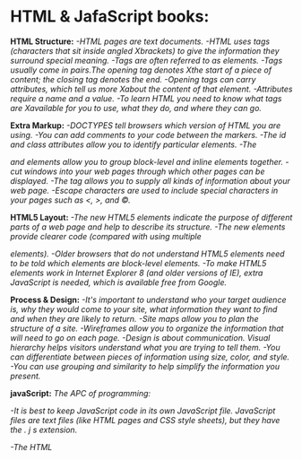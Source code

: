# HTML & JafaScript books:

**HTML Structure:**
*-HTML pages are text documents.*
*-HTML uses tags (characters that sit inside angled Xbrackets) to give the information they surround special meaning.*
*-Tags are often referred to as elements.*
*-Tags usually come in pairs.The opening tag denotes Xthe start of a piece of content; the closing tag denotes the end.*
*-Opening tags can carry attributes, which tell us more Xabout the content of that element.*
*-Attributes require a name and a value.*
*-To learn HTML you need to know what tags are Xavailable for you to use, what they do, and where they can go.*

**Extra Markup:**
*-DOCTYPES tell browsers which version of HTML you are using.*
*-You can add comments to your code between the <!-- and --> markers.*
*-The id and class attributes allow you to identify particular elements.*
*-The <div> and <span> elements allow you to group block-level and inline elements together.*
*-<iframes> cut windows into your web pages through which other pages can be displayed.*
*-The <meta> tag allows you to supply all kinds of information about your web page.*
*-Escape characters are used to include special characters in your pages such as <, >, and ©.*

**HTML5 Layout:**
*-The new HTML5 elements indicate the purpose of different parts of a web page and help to describe its structure.*
*-The new elements provide clearer code (compared with using multiple <div> elements).*
*-Older browsers that do not understand HTML5 elements need to be told which elements are block-level elements.*
*-To make HTML5 elements work in Internet Explorer 8 (and older versions of IE), extra JavaScript is needed, which is available free from Google.*

**Process & Design:**
*-It's important to understand who your target audience is, why they would come to your site, what information they want to find       and when they are likely to return.*
*-Site maps allow you to plan the structure of a site.*
*-Wireframes allow you to organize the information that will need to go on each page.*
*-Design is about communication. Visual hierarchy helps visitors understand what you are trying to tell them.*
*-You can differentiate between pieces of information using size, color, and style.*
*-You can use grouping and similarity to help simplify the information you present.*
  

  **javaScript:**
*The APC of programming:*

*-It is best to keep JavaScript code in its own JavaScript
file. JavaScript files are text files (like HTML pages and
CSS style sheets), but they have the . j s extension.*

*-The HTML <script> element is used in HTML pages 
to tell the browser to load the JavaScript file (rather like
the <link> element can be used to load a CSS file).*

*-If you view the source code of the page in the browser,
the JavaScript will not have changed the HTML,
because the script works with the model of the web
page that the browser has created.* 